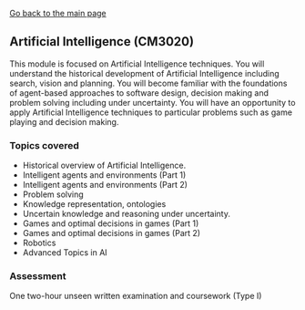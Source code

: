 [Go back to the main page](../../../README.md)

## Artificial Intelligence (CM3020)

This module is focused on Artificial Intelligence techniques. You
will understand the historical development of Artificial Intelligence
including search, vision and planning. You will become familiar with
the foundations of agent-based approaches to software design, decision
making and problem solving including under uncertainty. You will have an
opportunity to apply Artificial Intelligence techniques to particular
problems such as game playing and decision making.

### Topics covered

- Historical overview of Artificial Intelligence.
- Intelligent agents and environments (Part 1)
- Intelligent agents and environments (Part 2)
- Problem solving
- Knowledge representation, ontologies
- Uncertain knowledge and reasoning under uncertainty.
- Games and optimal decisions in games (Part 1)
- Games and optimal decisions in games (Part 2)
- Robotics
- Advanced Topics in AI

### Assessment

One two-hour unseen written examination and coursework (Type I)
